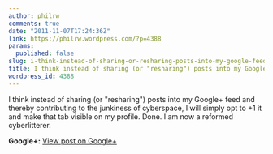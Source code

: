 ```yaml
---
author: philrw
comments: true
date: "2011-11-07T17:24:36Z"
link: https://philrw.wordpress.com/?p=4388
params:
  published: false
slug: i-think-instead-of-sharing-or-resharing-posts-into-my-google-feed
title: I think instead of sharing (or "resharing") posts into my Google+ feed...
wordpress_id: 4388
---
```


I think instead of sharing (or "resharing") posts into my Google+ feed and thereby contributing to the junkiness of cyberspace, I will simply opt to +1 it and make that tab visible on my profile. Done. I am now a reformed cyberlitterer.﻿

**Google+:** [View post on Google+](https://plus.google.com/112635701538421437720/posts/HDg3f8j91n1)

